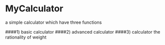 # MyCalculator

a simple calculator which  have three functions

####1) basic calculator
####2) advanced calculator
####3) calculator the rationality of weight 